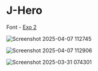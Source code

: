 # J-Hero

Font - [Exo 2](https://github.com/tedhinklater/J-Hero/blob/main/Fonts/Exo2-VariableFont_wght.ttf)

![Screenshot 2025-04-07 112745](https://github.com/user-attachments/assets/785443cb-d771-4a7f-be0f-c102274b1766)

![Screenshot 2025-04-07 112906](https://github.com/user-attachments/assets/ccb330a3-c9e6-46cb-b309-6c00ae19ca4e)

![Screenshot 2025-03-31 074301](https://github.com/user-attachments/assets/906a81cf-8885-46f9-83ab-21d2a26e08b5)
